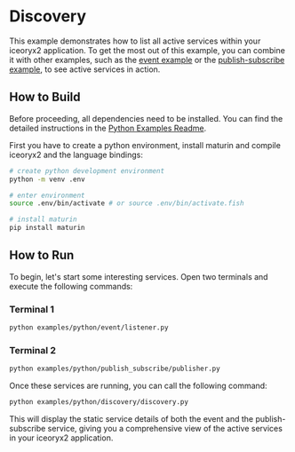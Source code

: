 # Discovery

This example demonstrates how to list all active services within your iceoryx2
application. To get the most out of this example, you can combine it with other
examples, such as the [event example](../event/) or the
[publish-subscribe example](../publish_subscribe/), to see active services in
action.

## How to Build

Before proceeding, all dependencies need to be installed. You can find
the detailed instructions in the [Python Examples Readme](../README.md).

First you have to create a python environment, install maturin and compile
iceoryx2 and the language bindings:

```sh
# create python development environment
python -m venv .env

# enter environment
source .env/bin/activate # or source .env/bin/activate.fish

# install maturin
pip install maturin
```

## How to Run

To begin, let's start some interesting services. Open two terminals and execute
the following commands:

### Terminal 1

```sh
python examples/python/event/listener.py
```

### Terminal 2

```sh
python examples/python/publish_subscribe/publisher.py
```

Once these services are running, you can call the following command:

```sh
python examples/python/discovery/discovery.py
```

This will display the static service details of both the event and the
publish-subscribe service, giving you a comprehensive view of the active
services in your iceoryx2 application.
